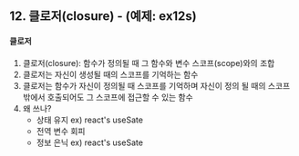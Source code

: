 ## 12. 클로저(closure) - (예제: ex12s)

#### 클로저

1. 클로저(closure): 함수가 정의될 때 그 함수와 변수 스코프(scope)와의 조합
1. 클로저는 자신이 생성될 때의 스코프를 기억하는 함수
1. 클로저는 함수가 자신이 정의될 때 스코프를 기억하며 자신이 정의 될 때의 스코프 밖에서 호출되어도 그 스코프에 접근할 수 있는 함수
1. 왜 쓰나?
      - 상태 유지 ex) react's useSate
      - 전역 변수 회피
      - 정보 은닉 ex) react's useSate
